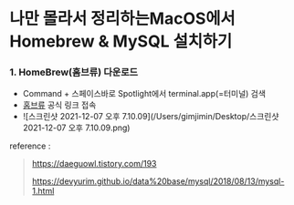 # 나만 몰라서 정리하는MacOS에서 Homebrew & MySQL 설치하기

### 1. HomeBrew(홈브류) 다운로드

* Command + 스페이스바로 Spotlight에서 terminal.app(=터미널) 검색
* [홈브류](https://brew.sh/index_ko) 공식 링크 접속
* ![스크린샷 2021-12-07 오후 7.10.09](/Users/gimjimin/Desktop/스크린샷 2021-12-07 오후 7.10.09.png)



reference :

> https://daeguowl.tistory.com/193
>
> https://devyurim.github.io/data%20base/mysql/2018/08/13/mysql-1.html